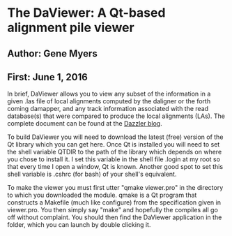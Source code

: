 
# The DaViewer: A Qt-based alignment pile viewer

## Author:  Gene Myers
## First:   June 1, 2016

In brief, DaViewer allows you to view any subset of the information in a given .las
file of local alignments computed by the daligner or the forth coming damapper, and any
track information associated with the read database(s) that were compared to produce
the local alignments (LAs).  The complete document can be found at the
[Dazzler blog](https://dazzlerblog.wordpress.com/command-guides/daviewer).

To build DaViewer you will need to download the latest (free) version of the Qt library
which you can get here.  Once Qt is installed you will need to set the shell variable
QTDIR to the path of the library which depends on where you chose to install it.  I set
this variable in the shell file .login at my root so that every time I open a window,
Qt is known.  Another good spot to set this shell variable is .cshrc (for bash) of your
shell's equivalent.

To make the viewer you must first utter "qmake viewer.pro" in the directory to which
you downloaded the module.  qmake is a Qt program that constructs a Makefile (much like
configure) from the specification given in viewer.pro.  You then simply say "make" and
hopefully the compiles all go off without complaint.  You should then find the DaViewer
application in the folder, which you can launch by double clicking it.
